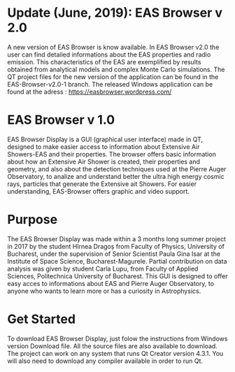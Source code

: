 # Update (June, 2019): EAS Browser v 2.0

A new version of EAS Browser is know available. In EAS Browser v2.0 the user can find detailed informations about the EAS properties and radio emission. This characteristics of the EAS are exemplified by results obtained from analytical models and complex Monte Carlo simulations. The QT project files for the new version of the application can be found in the EAS-Browser-v2.0-1 branch. The released Windows application can be found at the adress : https://easbrowser.wordpress.com/

# EAS Browser v 1.0

EAS Browser Display is a GUI (graphical user interface) made in QT, designed to make easier access to information about Extensive Air Showers-EAS and their properties. The browser offers basic information about how an Extensive Air Shower is created, their properties and geometry, and also about the detection techniques used at the Pierre Auger Observatory, to analize and understand better the ultra high energy cosmic rays, particles that generate the Extensive ait Showers.
For easier understanding, EAS-Browser offers graphic and video support. 

# Purpose

The EAS Browser Display was made within a 3 months long summer project in 2017 by the student Hîrnea Dragoș from Faculty of Physics, University of Bucharest, under the supervision of Senior Scientist Paula Gina Isar at the Institute of Space Science, Bucharest-Magurele. Partial contribution on data analysis was given by student Carla Lupu, from Faculty of Applied Sciences, Politechnica University of Bucharest. This GUI is designed to offer easy acces to informations about EAS and Pierre Auger Observatory, to anyone who wants to learn more or has a curiosity in Astrophysics.

# Get Started

To download EAS Browser Display, just folow the instructions from Windows version Download file.
All the source files are also available to download. The project can work on any system that runs Qt Creator version 4.3.1.
You will also need to download any compiler available in order to run Qt.
